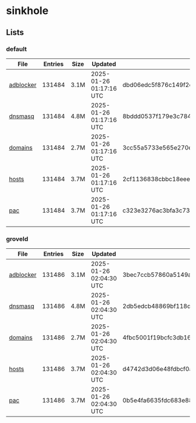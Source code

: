 # sinkhole

## Lists

### default

|File|Entries|Size|Updated|Hash|
|-|-|-|-|-|
|[adblocker](https://raw.githubusercontent.com/groveld/sinkhole/lists/default/adblocker.txt)|131484|3.1M|2025-01-26 01:17:16 UTC|dbd06edc5f876c149f2cca811b87719f8bfd90a7af4a1e62d740c3f275e6579b|
|[dnsmasq](https://raw.githubusercontent.com/groveld/sinkhole/lists/default/dnsmasq.txt)|131484|4.8M|2025-01-26 01:17:16 UTC|8bddd0537f179e3c78440930b66af86648b1eb39c4903f687bff7b0ec3989f10|
|[domains](https://raw.githubusercontent.com/groveld/sinkhole/lists/default/domains.txt)|131484|2.7M|2025-01-26 01:17:16 UTC|3cc55a5733e565e270ece7de8069101784cbb9a8c7f9873cd86029a5189a71ef|
|[hosts](https://raw.githubusercontent.com/groveld/sinkhole/lists/default/hosts.txt)|131484|3.7M|2025-01-26 01:17:16 UTC|2cf1136838cbbc18eee5978e783c1907c0a65d3e6df9d0029db879ab5e765dbb|
|[pac](https://raw.githubusercontent.com/groveld/sinkhole/lists/default/pac.txt)|131484|3.7M|2025-01-26 01:17:16 UTC|c323e3276ac3bfa3c73f2fccbfbe086493f3e6684231d126e7714bb8737c933b|

### groveld

|File|Entries|Size|Updated|Hash|
|-|-|-|-|-|
|[adblocker](https://raw.githubusercontent.com/groveld/sinkhole/lists/groveld/adblocker.txt)|131486|3.1M|2025-01-26 02:04:30 UTC|3bec7ccb57860a5149ae4e1344c775049ce52db91cf577b486c843b653c9bbce|
|[dnsmasq](https://raw.githubusercontent.com/groveld/sinkhole/lists/groveld/dnsmasq.txt)|131486|4.8M|2025-01-26 02:04:30 UTC|2db5edcb48869bf118d356925fa46a5d074bc27d718489c3aea7311be2adec73|
|[domains](https://raw.githubusercontent.com/groveld/sinkhole/lists/groveld/domains.txt)|131486|2.7M|2025-01-26 02:04:30 UTC|4fbc5001f19bcfc3db16313272d4b6e65d057037b75edf06d791a3d0c61052aa|
|[hosts](https://raw.githubusercontent.com/groveld/sinkhole/lists/groveld/hosts.txt)|131486|3.7M|2025-01-26 02:04:30 UTC|d4742d3d06e48fdbcf0a96825dfc3bf2a09dfda20f9597721a235b3c25cf8160|
|[pac](https://raw.githubusercontent.com/groveld/sinkhole/lists/groveld/pac.txt)|131486|3.7M|2025-01-26 02:04:30 UTC|0b5e4fa6635fdc683e888e83dde3ef8b89c0fd26fe05a3d9fc96ac7ce9598ecf|
